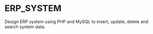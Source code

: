 # ERP_SYSTEM
Design ERP system using PHP and MySQL to insert, update, delete and search  system data.
